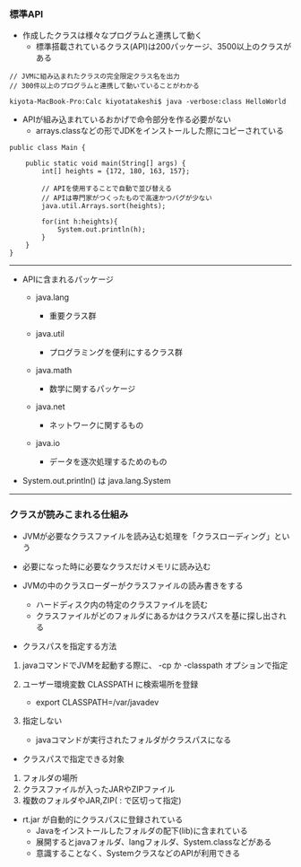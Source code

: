### 標準API

- 作成したクラスは様々なプログラムと連携して動く
    - 標準搭載されているクラス(API)は200パッケージ、3500以上のクラスがある

```
// JVMに組み込まれたクラスの完全限定クラス名を出力
// 300件以上のプログラムと連携して動いていることがわかる

kiyota-MacBook-Pro:Calc kiyotatakeshi$ java -verbose:class HelloWorld

```

- APIが組み込まれているおかげで命令部分を作る必要がない
    - arrays.classなどの形でJDKをインストールした際にコピーされている

```
public class Main {

    public static void main(String[] args) {
        int[] heights = {172, 180, 163, 157};

        // APIを使用することで自動で並び替える
        // APIは専門家がつくったもので高速かつバグが少ない
        java.util.Arrays.sort(heights);

        for(int h:heights){
            System.out.println(h);
        }
    }
}

```

---
- APIに含まれるパッケージ

    - java.lang
        - 重要クラス群

    - java.util
        - プログラミングを便利にするクラス群

    - java.math
        - 数学に関するパッケージ

    - java.net
        - ネットワークに関するもの

    - java.io
        - データを逐次処理するためのもの

- System.out.println() は java.lang.System

---
### クラスが読みこまれる仕組み

- JVMが必要なクラスファイルを読み込む処理を「クラスローディング」という

- 必要になった時に必要なクラスだけメモリに読み込む

- JVMの中のクラスローダーがクラスファイルの読み書きをする
    - ハードディスク内の特定のクラスファイルを読む
    - クラスファイルがどのフォルダにあるかはクラスパスを基に探し出される

- クラスパスを指定する方法

1. javaコマンドでJVMを起動する際に、 -cp か -classpath オプションで指定

2. ユーザー環境変数 CLASSPATH に検索場所を登録
    - export CLASSPATH=/var/javadev

3. 指定しない
    - javaコマンドが実行されたフォルダがクラスパスになる

- クラスパスで指定できる対象

1. フォルダの場所
2. クラスファイルが入ったJARやZIPファイル
3. 複数のフォルダやJAR,ZIP( : で区切って指定)

- rt.jar が自動的にクラスパスに登録されている
    - Javaをインストールしたフォルダの配下(lib)に含まれている
    - 展開するとjavaフォルダ、langフォルダ、System.classなどがある
    - 意識することなく、SystemクラスなどのAPIが利用できる